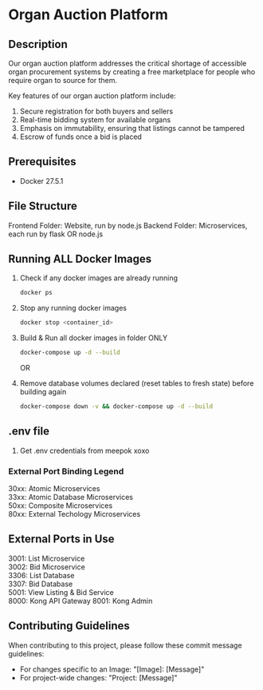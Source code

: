 # Organ Auction Platform

## Description
Our organ auction platform addresses the critical shortage of accessible organ procurement systems by creating a free marketplace for people who require organ to source for them.

Key features of our organ auction platform include:
1.	Secure registration for both buyers and sellers
2.	Real-time bidding system for available organs
3.	Emphasis on immutability, ensuring that listings cannot be tampered
4.  Escrow of funds once a bid is placed

## Prerequisites
- Docker 27.5.1

## File Structure
Frontend Folder: Website, run by node.js
Backend Folder: Microservices, each run by flask OR node.js


## Running ALL Docker Images 
1. Check if any docker images are already running
   ```sh
   docker ps
   ```
2. Stop any running docker images  
   ```sh
   docker stop <container_id>
   ```

3. Build & Run all docker images in folder ONLY
   ```sh
   docker-compose up -d --build
   ```
   OR
3. Remove database volumes declared (reset tables to fresh state) before building again
   ```sh
   docker-compose down -v && docker-compose up -d --build
   ```

## .env file
1. Get .env credentials from meepok xoxo

### External Port Binding Legend
30xx: Atomic Microservices </br>
33xx: Atomic Database Microservices </br>
50xx: Composite Microservices </br>
80xx: External Techology Microservices </br>

## External Ports in Use
3001: List Microservice </br>
3002: Bid Microservice </br>
3306: List Database </br>
3307: Bid Database </br>
5001: View Listing & Bid Service </br>
8000: Kong API Gateway
8001: Kong Admin

## Contributing Guidelines
When contributing to this project, please follow these commit message guidelines:
* For changes specific to an Image: "[Image]: [Message]"
* For project-wide changes: "Project: [Message]"
